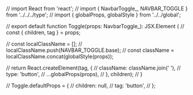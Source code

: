 // import React from 'react';
// import { NavbarToggle_, NAVBAR_TOGGLE } from '../../../type';
// import { globalProps, globalStyle } from '../../global';

// export default function Toggle(props: NavbarToggle_): JSX.Element {
//   const { children, tag } = props;

//   const localClassName = [];
//   localClassName.push(NAVBAR_TOGGLE.base);
//   const className = localClassName.concat(globalStyle(props));

//   return React.createElement(tag, {
//     className: className.join(' '),
//     type: 'button',
//     ...globalProps(props),
//   }, children);
// }

// Toggle.defaultProps = {
//   children: null,
//   tag: 'button',
// };
